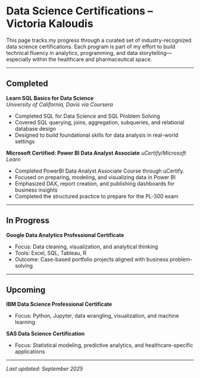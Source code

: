 # Data Science Certifications – Victoria Kaloudis

This page tracks my progress through a curated set of industry-recognized data science certifications. Each program is part of my effort to build technical fluency in analytics, programming, and data storytelling—especially within the healthcare and pharmaceutical space.

---

## Completed

**Learn SQL Basics for Data Science**  
*University of California, Davis via Coursera*  
- Completed SQL for Data Science and SQL Problem Solving   
- Covered SQL querying, joins, aggregation, subqueries, and relational database design  
- Designed to build foundational skills for data analysis in real-world settings

**Microsoft Certified: Power BI Data Analyst Associate**
*uCertify/Microsoft Learn*
- Completed PowerBI Data Analyst Associate Course through uCertify.
- Focused on preparing, modeling, and visualizing data in Power BI
- Emphasized DAX, report creation, and publishing dashboards for business insights
- Completed the structured practice to prepare for the PL-300 exam


---

## In Progress

**Google Data Analytics Professional Certificate**  
- Focus: Data cleaning, visualization, and analytical thinking  
- Tools: Excel, SQL, Tableau, R  
- Outcome: Case-based portfolio projects aligned with business problem-solving

---

## Upcoming

**IBM Data Science Professional Certificate**  
- Focus: Python, Jupyter, data wrangling, visualization, and machine learning

**SAS Data Science Certification**  
- Focus: Statistical modeling, predictive analytics, and healthcare-specific applications

---

*Last updated: September 2025*
